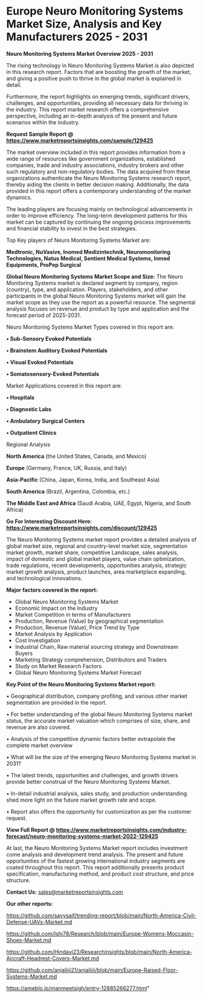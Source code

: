 # Europe Neuro Monitoring Systems Market Size, Analysis and Key Manufacturers 2025 - 2031

<Strong> Neuro Monitoring Systems Market Overview 2025 - 2031</strong>

The rising technology in Neuro Monitoring Systems Market is also depicted in this research report. Factors that are boosting the growth of the market, and giving a positive push to thrive in the global market is explained in detail.

Furthermore, the report highlights on emerging trends, significant drivers, challenges, and opportunities, providing all necessary data for thriving in the industry. This report market research offers a comprehensive perspective, including an in-depth analysis of the present and future scenarios within the industry.

<strong>Request Sample Report @ <a href=https://www.marketreportsinsights.com/sample/129425>https://www.marketreportsinsights.com/sample/129425</a></strong>

The market overview included in this report provides information from a wide range of resources like government organizations, established companies, trade and industry associations, industry brokers and other such regulatory and non-regulatory bodies. The data acquired from these organizations authenticate the Neuro Monitoring Systems research report, thereby aiding the clients in better decision making. Additionally, the data provided in this report offers a contemporary understanding of the market dynamics.

The leading players are focusing mainly on technological advancements in order to improve efficiency. The long-term development patterns for this market can be captured by continuing the ongoing process improvements and financial stability to invest in the best strategies.

Top Key players of Neuro Monitoring Systems Market are:

<strong>Medtronic, NuVasive, Inomed Medizintechnik, Neuromonitoring Technologies, Natus Medical, Sentient Medical Systems, Inmed Equipments, ProPep Surgical</strong>

<strong><b>Global Neuro Monitoring Systems Market Scope and Size:</b></strong>
The Neuro Monitoring Systems market is declared segment by company, region (country), type, and application. Players, stakeholders, and other participants in the global Neuro Monitoring Systems market will gain the market scope as they use the report as a powerful resource. The segmental analysis focuses on revenue and product by type and application and the forecast period of 2025-2031.

Neuro Monitoring Systems Market Types covered in this report are:

<strong>• Sub-Sensory Evoked Potentials

• Brainstem Auditory Evoked Potentials

• Visual Evoked Potentials

• Somatosensory-Evoked Potentials</strong>

Market Applications covered in this report are:

<strong>• Hospitals

• Diagnostic Labs

• Ambulatory Surgical Centers

• Outpatient Clinics</strong> 

Regional Analysis

<strong>North America</strong> (the United States, Canada, and Mexico)

<strong>Europe</strong> (Germany, France, UK, Russia, and Italy)

<strong>Asia-Pacific</strong> (China, Japan, Korea, India, and Southeast Asia)

<strong>South America</strong> (Brazil, Argentina, Colombia, etc.)

<strong>The Middle East and Africa</strong> (Saudi Arabia, UAE, Egypt, Nigeria, and South Africa)

<strong>Go For Interesting Discount Here: <a href=https://www.marketreportsinsights.com/discount/129425>https://www.marketreportsinsights.com/discount/129425</a></strong>

The Neuro Monitoring Systems market report provides a detailed analysis of global market size, regional and country-level market size, segmentation market growth, market share, competitive Landscape, sales analysis, impact of domestic and global market players, value chain optimization, trade regulations, recent developments, opportunities analysis, strategic market growth analysis, product launches, area marketplace expanding, and technological innovations.

<strong><b>Major factors covered in the report:</b></strong>
<ul>
  <li>Global Neuro Monitoring Systems Market </li>
  <li>Economic Impact on the Industry</li>
  <li>Market Competition in terms of Manufacturers</li>
  <li>Production, Revenue (Value) by geographical segmentation</li>
  <li>Production, Revenue (Value), Price Trend by Type</li>
  <li>Market Analysis by Application</li>
  <li>Cost Investigation</li>
  <li>Industrial Chain, Raw material sourcing strategy and Downstream Buyers</li>
  <li>Marketing Strategy comprehension, Distributors and Traders</li>
  <li>Study on Market Research Factors</li>
  <li>Global Neuro Monitoring Systems Market Forecast</li>
</ul>

<strong><b>Key Point of the Neuro Monitoring Systems Market report:</b></strong>

• Geographical distribution, company profiling, and various other market segmentation are provided in the report.

• For better understanding of the global Neuro Monitoring Systems market status, the accurate market valuation which comprises of size, share, and revenue are also covered.

• Analysis of the competitive dynamic factors better extrapolate the complete market overview

• What will be the size of the emerging Neuro Monitoring Systems market in 2031?

• The latest trends, opportunities and challenges, and growth drivers provide better construal of the Neuro Monitoring Systems Market.

• In-detail industrial analysis, sales study, and production understanding shed more light on the future market growth rate and scope.

• Report also offers the opportunity for customization as per the customer request.

<strong><b>View Full Report @ <a href=https://www.marketreportsinsights.com/industry-forecast/neuro-monitoring-systems-market-2022-129425>https://www.marketreportsinsights.com/industry-forecast/neuro-monitoring-systems-market-2022-129425</a></b></strong>


At last, the Neuro Monitoring Systems Market report includes investment come analysis and development trend analysis. The present and future opportunities of the fastest growing international industry segments are coated throughout this report. This report additionally presents product specification, manufacturing method, and product cost structure, and price structure.

<strong>Contact Us:</strong>
sales@marketreportsinsights.com

<strong>Our other reports:</strong>

<a href=https://github.com/sayysaif/trending-report/blob/main/North-America-Civil-Defense-UAVs-Market.md>https://github.com/sayysaif/trending-report/blob/main/North-America-Civil-Defense-UAVs-Market.md</a>

<a href=https://github.com/Ishi78/Research/blob/main/Europe-Womens-Moccasin-Shoes-Market.md>https://github.com/Ishi78/Research/blob/main/Europe-Womens-Moccasin-Shoes-Market.md</a>

<a href=https://github.com/Hindavi23/Researchinsights/blob/main/North-America-Aircraft-Headrest-Covers-Market.md>https://github.com/Hindavi23/Researchinsights/blob/main/North-America-Aircraft-Headrest-Covers-Market.md</a>

<a href=https://github.com/anjaliiii21/anjaliiii/blob/main/Europe-Raised-Floor-Systems-Market.md>https://github.com/anjaliiii21/anjaliiii/blob/main/Europe-Raised-Floor-Systems-Market.md</a>

<a href=https://ameblo.jp/manmeetsigh/entry-12885266277.html>https://ameblo.jp/manmeetsigh/entry-12885266277.html</a>"
